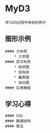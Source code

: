 # MyD3
	学习d3过程中用到的例子
## 图形示例    
	#### 力布局 
    	* 力学图
	#### 层次布局
		* 树状图
		* 径向树
		* 集群图
		* 旭日图
	#### 实用模板

## 学习心得
	#### SVG
	#### 数据结构
	#### 算法
	
	
	
